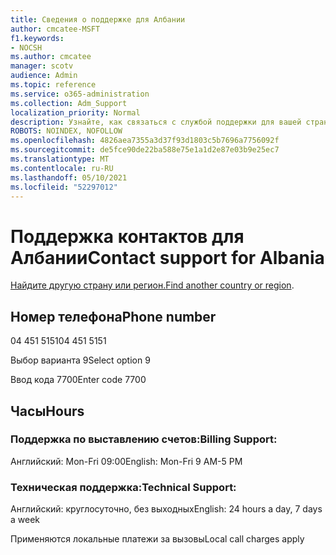 ```yaml
---
title: Сведения о поддержке для Албании
author: cmcatee-MSFT
f1.keywords:
- NOCSH
ms.author: cmcatee
manager: scotv
audience: Admin
ms.topic: reference
ms.service: o365-administration
ms.collection: Adm_Support
localization_priority: Normal
description: Узнайте, как связаться с службой поддержки для вашей страны или региона.
ROBOTS: NOINDEX, NOFOLLOW
ms.openlocfilehash: 4826aea7355a3d37f93d1803c5b7696a7756092f
ms.sourcegitcommit: de5fce90de22ba588e75e1a1d2e87e03b9e25ec7
ms.translationtype: MT
ms.contentlocale: ru-RU
ms.lasthandoff: 05/10/2021
ms.locfileid: "52297012"
---
```

# <a name="contact-support-for-albania"></a><span data-ttu-id="c3beb-103">Поддержка контактов для Албании</span><span class="sxs-lookup"><span data-stu-id="c3beb-103">Contact support for Albania</span></span>

<span data-ttu-id="c3beb-104">[Найдите другую страну или регион.](../../business-video/get-help-support.md)</span><span class="sxs-lookup"><span data-stu-id="c3beb-104">[Find another country or region](../../business-video/get-help-support.md).</span></span>

## <a name="phone-number"></a><span data-ttu-id="c3beb-105">Номер телефона</span><span class="sxs-lookup"><span data-stu-id="c3beb-105">Phone number</span></span>
<span data-ttu-id="c3beb-106">04 451 5151</span><span class="sxs-lookup"><span data-stu-id="c3beb-106">04 451 5151</span></span>

<span data-ttu-id="c3beb-107">Выбор варианта 9</span><span class="sxs-lookup"><span data-stu-id="c3beb-107">Select option 9</span></span>

<span data-ttu-id="c3beb-108">Ввод кода 7700</span><span class="sxs-lookup"><span data-stu-id="c3beb-108">Enter code 7700</span></span>

## <a name="hours"></a><span data-ttu-id="c3beb-109">Часы</span><span class="sxs-lookup"><span data-stu-id="c3beb-109">Hours</span></span>
### <a name="billing-support"></a><span data-ttu-id="c3beb-110">Поддержка по выставлению счетов:</span><span class="sxs-lookup"><span data-stu-id="c3beb-110">Billing Support:</span></span>

<span data-ttu-id="c3beb-111">Английский: Mon-Fri 09:00</span><span class="sxs-lookup"><span data-stu-id="c3beb-111">English: Mon-Fri 9 AM-5 PM</span></span>

### <a name="technical-support"></a><span data-ttu-id="c3beb-112">Техническая поддержка:</span><span class="sxs-lookup"><span data-stu-id="c3beb-112">Technical Support:</span></span>

<span data-ttu-id="c3beb-113">Английский: круглосуточно, без выходных</span><span class="sxs-lookup"><span data-stu-id="c3beb-113">English: 24 hours a day, 7 days a week</span></span>

<span data-ttu-id="c3beb-114">Применяются локальные платежи за вызовы</span><span class="sxs-lookup"><span data-stu-id="c3beb-114">Local call charges apply</span></span>
